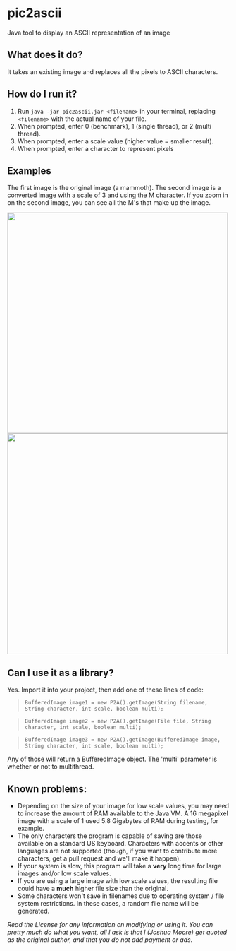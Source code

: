 # pic2ascii
Java tool to display an ASCII representation of an image

## What does it do?
It takes an existing image and replaces all the pixels to ASCII characters.

## How do I run it?
1. Run `java -jar pic2ascii.jar <filename>` in your terminal, replacing `<filename>` with the actual name of your file.
2. When prompted, enter 0 (benchmark), 1 (single thread), or 2 (multi thread).
3. When prompted, enter a scale value (higher value = smaller result).
4. When prompted, enter a character to represent pixels

## Examples
The first image is the original image (a mammoth). The second image is a converted image with a scale of 3 and using the M character. If you zoom in on the second image, you can see all the M's that make up the image.

<img src="http://roastytoasty.mooo.com/pic2ascii/mammoth.jpg" width=500>

<img src="http://roastytoasty.mooo.com/pic2ascii/mammoth.jpg_ASCII_M_0.jpg" width=500>

## Can I use it as a library?
Yes. Import it into your project, then add one of these lines of code:
>`BufferedImage image1 = new P2A().getImage(String filename, String character, int scale, boolean multi);`

>`BufferedImage image2 = new P2A().getImage(File file, String character, int scale, boolean multi);`

>`BufferedImage image3 = new P2A().getImage(BufferedImage image, String character, int scale, boolean multi);`

Any of those will return a BufferedImage object. The 'multi' parameter is whether or not to multithread.

## Known problems:
- Depending on the size of your image for low scale values, you may need to increase the amount of RAM available to the Java VM. A 16 megapixel image with a scale of 1 used 5.8 Gigabytes of RAM during testing, for example.
- The only characters the program is capable of saving are those available on a standard US keyboard. Characters with accents or other languages are not supported (though, if you want to contribute more characters, get a pull request and we'll make it happen).
- If your system is slow, this program will take a **very** long time for large images and/or low scale values.
- If you are using a large image with low scale values, the resulting file could have a **much** higher file size than the original.
- Some characters won't save in filenames due to operating system / file system restrictions. In these cases, a random file name will be generated.

*Read the License for any information on modifying or using it. You can pretty much do what you want, all I ask is that I (Joshua Moore) get quoted as the original author, and that you do not add payment or ads.*